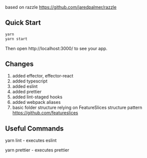based on razzle https://github.com/jaredpalmer/razzle

## Quick Start

```bash
yarn
yarn start
```

Then open http://localhost:3000/ to see your app.

## Changes

1) added effector, effector-react
2) added typescript
3) added eslint
4) added prettier
5) added lint-staged hooks
6) added webpack aliases
7) basic folder structure relying on FeatureSlices structure pattern https://github.com/featureslices

## Useful Commands

yarn lint - executes eslint

yarn prettier - executes prettier
